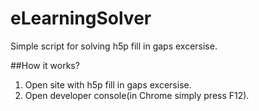 # eLearningSolver
Simple script for solving h5p fill in gaps excersise. 

##How it works?
1. Open site with h5p fill in gaps excersise.
2. Open developer console(in Chrome simply press F12).
